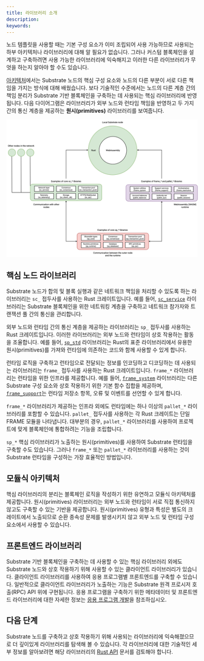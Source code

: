 ```yaml
---
title: 라이브러리 소개
description:
keywords:
---
```


노드 템플릿을 사용할 때는 기본 구성 요소가 이미 조립되어 사용 가능하므로 사용되는 하부 아키텍처나 라이브러리에 대해 알 필요가 없습니다.
그러나 커스텀 블록체인을 설계하고 구축하려면 사용 가능한 라이브러리에 익숙해지고 이러한 다른 라이브러리가 무엇을 하는지 알아야 할 수도 있습니다.

[아키텍처](/learn/architecture/)에서는 Substrate 노드의 핵심 구성 요소와 노드의 다른 부분이 서로 다른 책임을 가지는 방식에 대해 배웠습니다.
보다 기술적인 수준에서는 노드의 다른 계층 간의 책임 분리가 Substrate 기반 블록체인을 구축하는 데 사용되는 핵심 라이브러리에 반영됩니다.
다음 다이어그램은 라이브러리가 외부 노드와 런타임 책임을 반영하고 두 가지 간의 통신 계층을 제공하는 **원시(primitives)** 라이브러리를 보여줍니다.

![외부 노드와 런타임을 위한 핵심 노드 라이브러리](/media/images/docs/libraries.png)

## 핵심 노드 라이브러리

Substrate 노드가 합의 및 블록 실행과 같은 네트워크 책임을 처리할 수 있도록 하는 라이브러리는 `sc_` 접두사를 사용하는 Rust 크레이트입니다.
예를 들어, [`sc_service`](https://paritytech.github.io/substrate/master/sc_service/index.html) 라이브러리는 Substrate 블록체인을 위한 네트워킹 계층을 구축하고 네트워크 참가자와 트랜잭션 풀 간의 통신을 관리합니다.

외부 노드와 런타임 간의 통신 계층을 제공하는 라이브러리는 `sp_` 접두사를 사용하는 Rust 크레이트입니다.
이러한 라이브러리는 외부 노드와 런타임이 상호 작용하는 활동을 조율합니다.
예를 들어, [`sp_std`](https://paritytech.github.io/substrate/master/sp_std/index.html) 라이브러리는 Rust의 표준 라이브러리에서 유용한 원시(primitives)를 가져와 런타임에 의존하는 코드와 함께 사용할 수 있게 합니다.

런타임 로직을 구축하고 런타임으로 전달되는 정보를 인코딩하고 디코딩하는 데 사용되는 라이브러리는 `frame_` 접두사를 사용하는 Rust 크레이트입니다.
`frame_*` 라이브러리는 런타임을 위한 인프라를 제공합니다.
예를 들어, [`frame_system`](https://paritytech.github.io/substrate/master/frame_system/index.html) 라이브러리는 다른 Substrate 구성 요소와 상호 작용하기 위한 기본 함수 집합을 제공하며, [`frame_support`](https://paritytech.github.io/substrate/master/frame_support/index.html)는 런타임 저장소 항목, 오류 및 이벤트를 선언할 수 있게 합니다.

`frame_*` 라이브러리가 제공하는 인프라 외에도 런타임에는 하나 이상의 `pallet_*` 라이브러리를 포함할 수 있습니다.
`pallet_` 접두사를 사용하는 각 Rust 크레이트는 단일 FRAME 모듈을 나타냅니다.
대부분의 경우, `pallet_*` 라이브러리를 사용하여 프로젝트에 맞게 블록체인에 통합하려는 기능을 조립합니다.

`sp_*` 핵심 라이브러리가 노출하는 원시(primitives)를 사용하여 Substrate 런타임을 구축할 수도 있습니다.
그러나 `frame_*` 또는 `pallet_*` 라이브러리를 사용하는 것이 Substrate 런타임을 구성하는 가장 효율적인 방법입니다.

## 모듈식 아키텍처

핵심 라이브러리의 분리는 블록체인 로직을 작성하기 위한 유연하고 모듈식 아키텍처를 제공합니다.
원시(primitives) 라이브러리는 외부 노드와 런타임이 서로 직접 통신하지 않고도 구축할 수 있는 기반을 제공합니다.
원시(primitives) 유형과 특성은 별도의 크레이트에서 노출되므로 순환 종속성 문제를 발생시키지 않고 외부 노드 및 런타임 구성 요소에서 사용할 수 있습니다.

## 프론트엔드 라이브러리

Substrate 기반 블록체인을 구축하는 데 사용할 수 있는 핵심 라이브러리 외에도 Substrate 노드와 상호 작용하기 위해 사용할 수 있는 클라이언트 라이브러리가 있습니다.
클라이언트 라이브러리를 사용하여 응용 프로그램별 프론트엔드를 구축할 수 있습니다.
일반적으로 클라이언트 라이브러리가 노출하는 기능은 Substrate 원격 프로시저 호출(RPC) API 위에 구현됩니다.
응용 프로그램을 구축하기 위한 메타데이터 및 프론트엔드 라이브러리에 대한 자세한 정보는 [응용 프로그램 개발](/build/application-development/#rpc-apis)을 참조하십시오.

## 다음 단계

Substrate 노드를 구축하고 상호 작용하기 위해 사용되는 라이브러리에 익숙해졌으므로 더 깊이있게 라이브러리를 탐색해 볼 수 있습니다.
각 라이브러리에 대한 기술적인 세부 정보를 알아보려면 해당 라이브러리의 [Rust API](https://paritytech.github.io/substrate/master/) 문서를 검토해야 합니다.